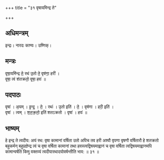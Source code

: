 +++
title = "३१ वृषायमिन्द्र ते"

+++
## अधिमन्त्रम्
इन्द्रः। नारदः काण्वः। उष्णिक्।

## मन्त्रः
वृषा॒यमि॑न्द्र ते॒ रथ॑ उ॒तो ते॒ वृष॑णा॒ हरी॑ ।  
वृषा॒ त्वं श॑तक्रतो॒ वृषा॒ हवः॑ ॥

## पदपाठः
वृषा॑ । अ॒यम् । इ॒न्द्र॒ । ते॒ । रथः॑ । उ॒तो इति॑ । ते॒ । वृष॑णा । हरी॒ इति॑ ।  
वृषा॑ । त्वम् । श॒त॒क्र॒तो॒ इति॑ शतऽक्रतो । वृषा॑ । हवः॑ ॥

## भाष्यम्
हे इन्द्र ते त्वदीय: अयं रथ: वृषा कामानां वर्षिता उतो अपिच तव हरी अश्वौ वृपणा वृषणौ वर्षितारौ हे शतक्रतो बहुकर्मन् बहुप्रज्ञेन्द्र त्वं च वृषा वर्षिता कामानां तथा हवस्त्वद्विषयमाह्वानं च वृषा वर्षिता त्वद्विषयमाह्वानमपि कामान्वर्षति किमु वक्तव्यं त्वदीयारथादयोवर्षन्तीति भाव: ॥ ३१ ॥